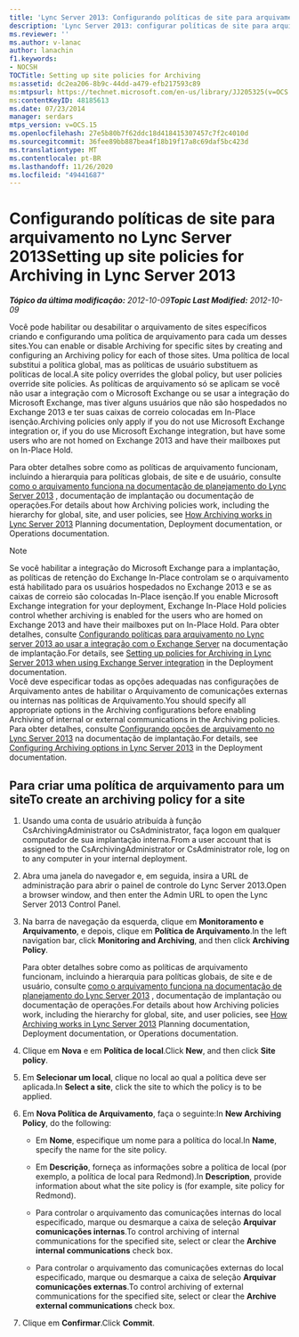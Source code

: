 ```yaml
---
title: 'Lync Server 2013: Configurando políticas de site para arquivamento'
description: 'Lync Server 2013: configurar políticas de site para arquivar.'
ms.reviewer: ''
ms.author: v-lanac
author: lanachin
f1.keywords:
- NOCSH
TOCTitle: Setting up site policies for Archiving
ms:assetid: dc2ea206-8b9c-44dd-a479-efb217593c89
ms:mtpsurl: https://technet.microsoft.com/en-us/library/JJ205325(v=OCS.15)
ms:contentKeyID: 48185613
ms.date: 07/23/2014
manager: serdars
mtps_version: v=OCS.15
ms.openlocfilehash: 27e5b80b7f62ddc18d418415307457c7f2c4010d
ms.sourcegitcommit: 36fee89bb887bea4f18b19f17a8c69daf5bc423d
ms.translationtype: MT
ms.contentlocale: pt-BR
ms.lasthandoff: 11/26/2020
ms.locfileid: "49441687"
---
```

# <a name="setting-up-site-policies-for-archiving-in-lync-server-2013"></a><span data-ttu-id="becbb-103">Configurando políticas de site para arquivamento no Lync Server 2013</span><span class="sxs-lookup"><span data-stu-id="becbb-103">Setting up site policies for Archiving in Lync Server 2013</span></span>

<div data-xmlns="http://www.w3.org/1999/xhtml">

<div class="topic" data-xmlns="http://www.w3.org/1999/xhtml" data-msxsl="urn:schemas-microsoft-com:xslt" data-cs="https://msdn.microsoft.com/">

<div data-asp="https://msdn2.microsoft.com/asp">



</div>

<div id="mainSection">

<div id="mainBody"><span data-ttu-id="becbb-104">

<span> </span></span><span class="sxs-lookup"><span data-stu-id="becbb-104">

<span> </span></span></span>

<span data-ttu-id="becbb-105">_**Tópico da última modificação:** 2012-10-09_</span><span class="sxs-lookup"><span data-stu-id="becbb-105">_**Topic Last Modified:** 2012-10-09_</span></span>

<span data-ttu-id="becbb-106">Você pode habilitar ou desabilitar o arquivamento de sites específicos criando e configurando uma política de arquivamento para cada um desses sites.</span><span class="sxs-lookup"><span data-stu-id="becbb-106">You can enable or disable Archiving for specific sites by creating and configuring an Archiving policy for each of those sites.</span></span> <span data-ttu-id="becbb-107">Uma política de local substitui a política global, mas as políticas de usuário substituem as políticas de local.</span><span class="sxs-lookup"><span data-stu-id="becbb-107">A site policy overrides the global policy, but user policies override site policies.</span></span> <span data-ttu-id="becbb-108">As políticas de arquivamento só se aplicam se você não usar a integração com o Microsoft Exchange ou se usar a integração do Microsoft Exchange, mas tiver alguns usuários que não são hospedados no Exchange 2013 e ter suas caixas de correio colocadas em In-Place isenção.</span><span class="sxs-lookup"><span data-stu-id="becbb-108">Archiving policies only apply if you do not use Microsoft Exchange integration or, if you do use Microsoft Exchange integration, but have some users who are not homed on Exchange 2013 and have their mailboxes put on In-Place Hold.</span></span>

<span data-ttu-id="becbb-109">Para obter detalhes sobre como as políticas de arquivamento funcionam, incluindo a hierarquia para políticas globais, de site e de usuário, consulte [como o arquivamento funciona na documentação de planejamento do Lync Server 2013](lync-server-2013-how-archiving-works.md) , documentação de implantação ou documentação de operações.</span><span class="sxs-lookup"><span data-stu-id="becbb-109">For details about how Archiving policies work, including the hierarchy for global, site, and user policies, see [How Archiving works in Lync Server 2013](lync-server-2013-how-archiving-works.md) Planning documentation, Deployment documentation, or Operations documentation.</span></span>

<div>


> [!NOTE]  
> <span data-ttu-id="becbb-110">Se você habilitar a integração do Microsoft Exchange para a implantação, as políticas de retenção do Exchange In-Place controlam se o arquivamento está habilitado para os usuários hospedados no Exchange 2013 e se as caixas de correio são colocadas In-Place isenção.</span><span class="sxs-lookup"><span data-stu-id="becbb-110">If you enable Microsoft Exchange integration for your deployment, Exchange In-Place Hold policies control whether archiving is enabled for the users who are homed on Exchange 2013 and have their mailboxes put on In-Place Hold.</span></span> <span data-ttu-id="becbb-111">Para obter detalhes, consulte <A href="lync-server-2013-setting-up-policies-for-archiving-when-using-exchange-server-integration.md">Configurando políticas para arquivamento no Lync server 2013 ao usar a integração com o Exchange Server</A> na documentação de implantação.</span><span class="sxs-lookup"><span data-stu-id="becbb-111">For details, see <A href="lync-server-2013-setting-up-policies-for-archiving-when-using-exchange-server-integration.md">Setting up policies for Archiving in Lync Server 2013 when using Exchange Server integration</A> in the Deployment documentation.</span></span><BR><span data-ttu-id="becbb-112">Você deve especificar todas as opções adequadas nas configurações de Arquivamento antes de habilitar o Arquivamento de comunicações externas ou internas nas políticas de Arquivamento.</span><span class="sxs-lookup"><span data-stu-id="becbb-112">You should specify all appropriate options in the Archiving configurations before enabling Archiving of internal or external communications in the Archiving policies.</span></span> <span data-ttu-id="becbb-113">Para obter detalhes, consulte <A href="lync-server-2013-configuring-archiving-options.md">Configurando opções de arquivamento no Lync Server 2013</A> na documentação de implantação.</span><span class="sxs-lookup"><span data-stu-id="becbb-113">For details, see <A href="lync-server-2013-configuring-archiving-options.md">Configuring Archiving options in Lync Server 2013</A> in the Deployment documentation.</span></span>



</div>

<div>

## <a name="to-create-an-archiving-policy-for-a-site"></a><span data-ttu-id="becbb-114">Para criar uma política de arquivamento para um site</span><span class="sxs-lookup"><span data-stu-id="becbb-114">To create an archiving policy for a site</span></span>

1.  <span data-ttu-id="becbb-115">Usando uma conta de usuário atribuída à função CsArchivingAdministrator ou CsAdministrator, faça logon em qualquer computador de sua implantação interna.</span><span class="sxs-lookup"><span data-stu-id="becbb-115">From a user account that is assigned to the CsArchivingAdministrator or CsAdministrator role, log on to any computer in your internal deployment.</span></span>

2.  <span data-ttu-id="becbb-116">Abra uma janela do navegador e, em seguida, insira a URL de administração para abrir o painel de controle do Lync Server 2013.</span><span class="sxs-lookup"><span data-stu-id="becbb-116">Open a browser window, and then enter the Admin URL to open the Lync Server 2013 Control Panel.</span></span>

3.  <span data-ttu-id="becbb-117">Na barra de navegação da esquerda, clique em **Monitoramento e Arquivamento**, e depois, clique em **Política de Arquivamento**.</span><span class="sxs-lookup"><span data-stu-id="becbb-117">In the left navigation bar, click **Monitoring and Archiving**, and then click **Archiving Policy**.</span></span>
    
    <span data-ttu-id="becbb-118">Para obter detalhes sobre como as políticas de arquivamento funcionam, incluindo a hierarquia para políticas globais, de site e de usuário, consulte [como o arquivamento funciona na documentação de planejamento do Lync Server 2013](lync-server-2013-how-archiving-works.md) , documentação de implantação ou documentação de operações.</span><span class="sxs-lookup"><span data-stu-id="becbb-118">For details about how Archiving policies work, including the hierarchy for global, site, and user policies, see [How Archiving works in Lync Server 2013](lync-server-2013-how-archiving-works.md) Planning documentation, Deployment documentation, or Operations documentation.</span></span>

4.  <span data-ttu-id="becbb-119">Clique em **Nova** e em **Política de local**.</span><span class="sxs-lookup"><span data-stu-id="becbb-119">Click **New**, and then click **Site policy**.</span></span>

5.  <span data-ttu-id="becbb-120">Em **Selecionar um local**, clique no local ao qual a política deve ser aplicada.</span><span class="sxs-lookup"><span data-stu-id="becbb-120">In **Select a site**, click the site to which the policy is to be applied.</span></span>

6.  <span data-ttu-id="becbb-121">Em **Nova Política de Arquivamento**, faça o seguinte:</span><span class="sxs-lookup"><span data-stu-id="becbb-121">In **New Archiving Policy**, do the following:</span></span>
    
      - <span data-ttu-id="becbb-122">Em **Nome**, especifique um nome para a política do local.</span><span class="sxs-lookup"><span data-stu-id="becbb-122">In **Name**, specify the name for the site policy.</span></span>
    
      - <span data-ttu-id="becbb-123">Em **Descrição**, forneça as informações sobre a política de local (por exemplo, a política de local para Redmond).</span><span class="sxs-lookup"><span data-stu-id="becbb-123">In **Description**, provide information about what the site policy is (for example, site policy for Redmond).</span></span>
    
      - <span data-ttu-id="becbb-124">Para controlar o arquivamento das comunicações internas do local especificado, marque ou desmarque a caixa de seleção **Arquivar comunicações internas**.</span><span class="sxs-lookup"><span data-stu-id="becbb-124">To control archiving of internal communications for the specified site, select or clear the **Archive internal communications** check box.</span></span>
    
      - <span data-ttu-id="becbb-125">Para controlar o arquivamento das comunicações externas do local especificado, marque ou desmarque a caixa de seleção **Arquivar comunicações externas**.</span><span class="sxs-lookup"><span data-stu-id="becbb-125">To control archiving of external communications for the specified site, select or clear the **Archive external communications** check box.</span></span>

7.  <span data-ttu-id="becbb-126">Clique em **Confirmar**.</span><span class="sxs-lookup"><span data-stu-id="becbb-126">Click **Commit**.</span></span>

<span data-ttu-id="becbb-127"></div>

</div>

<span> </span>

</div>

</div>

</span><span class="sxs-lookup"><span data-stu-id="becbb-127"></div>

</div>

<span> </span>

</div>

</div>

</span></span></div>

